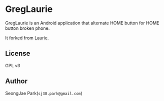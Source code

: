 # GregLaurie
GregLaurie is an Android application that alternate HOME button for HOME button
broken phone.

It forked from Laurie.

## License
GPL v3

## Author
SeongJae Park(`sj38.park@gmail.com`)
